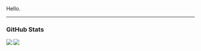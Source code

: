 Hello.
___
### GitHub Stats

<a href="https://github.com/RinCiel/RinCiel">
  <img align="left" src="https://github-readme-stats.vercel.app/api/?username=RinCiel&show_icons=true&theme=github_dark&count_private=true" />
</a>

<a href="https://github.com/RinCiel/RinCiel">
  <img align="center" src="https://github-readme-stats.vercel.app/api/top-langs/?username=RinCiel&theme=github_dark" />
</a>
